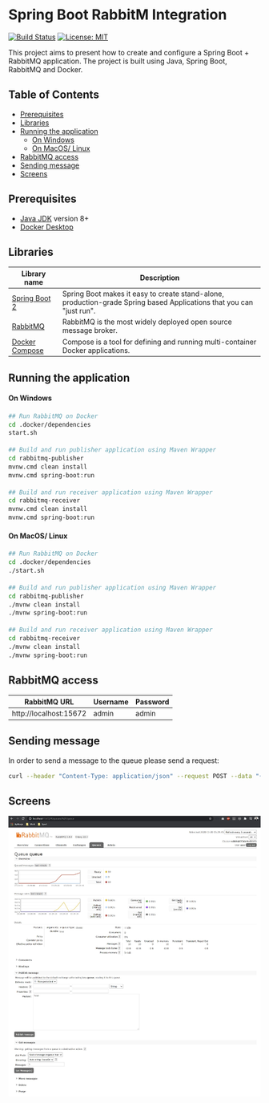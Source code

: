 # Spring Boot RabbitM Integration
[![Build Status](https://github.com/DanielMichalski/spring-boot-rabbitmq-integration/workflows/Java%20CI%20with%20Maven/badge.svg?branch=master)](https://github.com/DanielMichalski/spring-boot-rabbitmq-integration/actions?query=workflow%3A%22Java+CI+with+Maven%22)
[![License: MIT](https://img.shields.io/badge/License-MIT-yellow.svg)](https://github.com/DanielMichalski/spring-boot-java-swing-reservations/blob/master/LICENSE)

This project aims to present how to create and configure a Spring Boot + RabbitMQ application.
The project is built using Java, Spring Boot, RabbitMQ and Docker.

## Table of Contents
* [Prerequisites](#prerequisites)
* [Libraries](#libraries)
* [Running the application](#running-the-application)
    * [On Windows](#on-windows)
    * [On MacOS/ Linux](#on-macos-linux)
* [RabbitMQ access](#rabbitmq-access)
* [Sending message](#sending-message)
* [Screens](#screens)

## Prerequisites
- [Java JDK](https://www.oracle.com/pl/java/technologies/javase-downloads.html) version 8+
- [Docker Desktop](https://www.docker.com/products/docker-desktop) 

## Libraries
| Library name                                                                                                     | Description                                                                                                                          |
|------------------------------------------------------------------------------------------------------------------|--------------------------------------------------------------------------------------------------------------------------------------|
| [Spring Boot 2](https://spring.io/projects/spring-boot)                                                          | Spring Boot makes it easy to create stand-alone, production-grade Spring based Applications that you can "just run".                 |
| [RabbitMQ](https://www.rabbitmq.com/)                                                                            | RabbitMQ is the most widely deployed open source message broker.                                                                     |
| [Docker Compose](https://docs.docker.com/compose/)                                                               | Compose is a tool for defining and running multi-container Docker applications.                                                      |

## Running the application
#### On Windows
```bash
## Run RabbitMQ on Docker
cd .docker/dependencies
start.sh

## Build and run publisher application using Maven Wrapper
cd rabbitmq-publisher
mvnw.cmd clean install
mvnw.cmd spring-boot:run

## Build and run receiver application using Maven Wrapper
cd rabbitmq-receiver
mvnw.cmd clean install
mvnw.cmd spring-boot:run
```

#### On MacOS/ Linux
```bash
## Run RabbitMQ on Docker
cd .docker/dependencies
./start.sh

## Build and run publisher application using Maven Wrapper
cd rabbitmq-publisher
./mvnw clean install
./mvnw spring-boot:run

## Build and run receiver application using Maven Wrapper
cd rabbitmq-receiver
./mvnw clean install
./mvnw spring-boot:run
```

## RabbitMQ access
| RabbitMQ URL            | Username     | Password   |
|-------------------------|--------------|----------- |
| http://localhost:15672  | admin        | admin   |

## Sending message
In order to send a message to the queue please send a request:
```bash
curl --header "Content-Type: application/json" --request POST --data "{\"firstName\":\"John\",\"lastName\":\"Black\"}" http://localhost:8080/api/messages
```

## Screens
![Screen 1](https://github.com/DanielMichalski/spring-boot-rabbitmq-integration/blob/master/.github/images/RabbitMQ.jpg "Screen 1")
